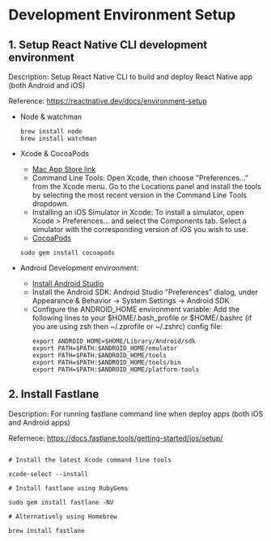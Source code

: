 # Development Environment Setup

## 1. Setup React Native CLI development environment

Description: Setup React Native CLI to build and deploy React Native app (both Android and iOS)

Reference: https://reactnative.dev/docs/environment-setup

- Node & watchman

  ```
  brew install node
  brew install watchman
  ```

- Xcode & CocoaPods

  - [Mac App Store link](https://apps.apple.com/us/app/xcode/id497799835?mt=12)
  - Command Line Tools: Open Xcode, then choose "Preferences..." from the Xcode menu. Go to the Locations panel and install the tools by selecting the most recent version in the Command Line Tools dropdown.
  - Installing an iOS Simulator in Xcode: To install a simulator, open Xcode > Preferences... and select the Components tab. Select a simulator with the corresponding version of iOS you wish to use.
  - [CocoaPods](https://guides.cocoapods.org/using/getting-started.html)

  ```
  sudo gem install cocoapods
  ```

- Android Development environment:

  - [Install Android Studio](https://developer.android.com/studio/index.html)
  - Install the Android SDK: Android Studio "Preferences" dialog, under Appearance & Behavior → System Settings → Android SDK
  - Configure the ANDROID_HOME environment variable: Add the following lines to your $HOME/.bash_profile or $HOME/.bashrc (if you are using zsh then ~/.zprofile or ~/.zshrc) config file:
    ```
    export ANDROID_HOME=$HOME/Library/Android/sdk
    export PATH=$PATH:$ANDROID_HOME/emulator
    export PATH=$PATH:$ANDROID_HOME/tools
    export PATH=$PATH:$ANDROID_HOME/tools/bin
    export PATH=$PATH:$ANDROID_HOME/platform-tools
    ```

## 2. Install Fastlane

Description: For running fastlane command line when deploy apps (both iOS and Android apps)

Refernece: https://docs.fastlane.tools/getting-started/ios/setup/

```

# Install the latest Xcode command line tools

xcode-select --install

# Install fastlane using RubyGems

sudo gem install fastlane -NV

# Alternatively using Homebrew

brew install fastlane

```
